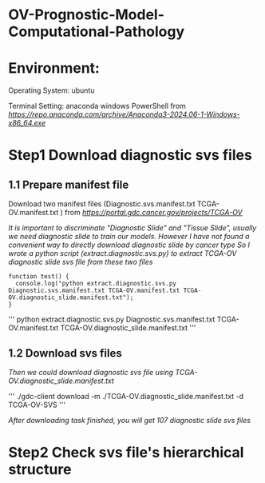 # OV-Prognostic-Model-Computational-Pathology
# Environment:

Operating System: ubuntu

Terminal Setting: anaconda windows PowerShell from *https://repo.anaconda.com/archive/Anaconda3-2024.06-1-Windows-x86_64.exe*

# Step1 Download diagnostic svs files
## 1.1 Prepare manifest file
Download two manifest files (Diagnostic.svs.manifest.txt TCGA-OV.manifest.txt ) from *https://portal.gdc.cancer.gov/projects/TCGA-OV*

*It is important to discriminate "Diagnostic Slide" and "Tissue Slide", usually we need diagnostic slide to train our models.*
*However I have not found a convenient way to directly download diagnostic slide by cancer type*
*So I wrote a python script (extract.diagnostic.svs.py) to extract TCGA-OV diagnostic slide svs file from these two files*

```
function test() {
  console.log("python extract.diagnostic.svs.py Diagnostic.svs.manifest.txt TCGA-OV.manifest.txt TCGA-OV.diagnostic_slide.manifest.txt");
}
```

'''
python extract.diagnostic.svs.py Diagnostic.svs.manifest.txt TCGA-OV.manifest.txt TCGA-OV.diagnostic_slide.manifest.txt
'''

## 1.2 Download svs files
*Then we could download diagnostic svs file using TCGA-OV.diagnostic_slide.manifest.txt*

'''
./gdc-client download -m ./TCGA-OV.diagnostic_slide.manifest.txt -d TCGA-OV-SVS
'''

*After downloading task finished, you will get 107 diagnostic slide svs files*

# Step2 Check svs file's hierarchical structure
